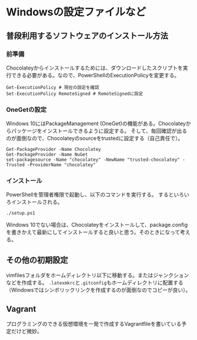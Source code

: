 # Windowsの設定ファイルなど

## 普段利用するソフトウェアのインストール方法

### 前準備

Chocolateyからインストールするためには、ダウンロードしたスクリプトを実行できる必要がある。なので、PowerShellのExecutionPolicyを変更する。

```
Get-ExecutionPolicy # 現在の設定を確認
Set-ExecutionPolicy RemoteSigned # RemoteSignedに設定
```

### OneGetの設定

Windows 10にはPackageManagement (OneGet)の機能がある。Chocolateyからパッケージをインストールできるように設定する。
そして、毎回確認が出るのが面倒なので、Chocolateyのsourceをtrustedに設定する（自己責任で）。

```
Get-PackageProvider -Name Chocolatey
Get-PackageProvider -Name NuGet
set-packagesource -Name "chocolatey" -NewName "trusted-chocolatey" -Trusted -ProviderName "chocolatey"
```

### インストール

PowerShellを管理者権限で起動し、以下のコマンドを実行する。
するといろいろインストールされる。

```
./setup.ps1
```

Windows 10でない場合は、Chocolateyをインストールして、package.configを書きかえて最新にしてインストールすると良いと思う。そのときになって考える。


## その他の初期設定

vimfilesフォルダをホームディレクトリ以下に移動する。またはジャンクションなどを作成する。
`.latexmkrc`と`.gitconfig`もホームディレクトリに配置する（Windowsではシンボリックリンクを作成するのが面倒なのでコピーが良い）。


## Vagrant

プログラミングのできる仮想環境を一発で作成するVagrantfileを書いている予定だけど微妙。


